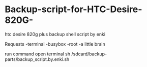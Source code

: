# Backup-script-for-HTC-Desire-820G-
htc desire 820g plus backup shell script by enki

Requests
-terminal 
-busybox
-root
-a little brain

run command 
open terminal
sh /sdcard/backup-parts/backup_script.by.enki.sh
